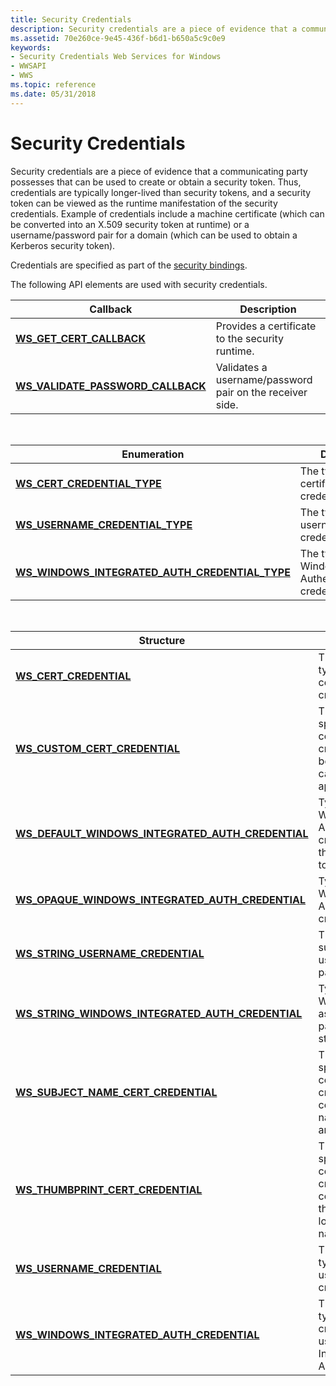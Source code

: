 ```yaml
---
title: Security Credentials
description: Security credentials are a piece of evidence that a communicating party possesses that can be used to create or obtain a security token.
ms.assetid: 70e260ce-9e45-436f-b6d1-b650a5c9c0e9
keywords:
- Security Credentials Web Services for Windows
- WWSAPI
- WWS
ms.topic: reference
ms.date: 05/31/2018
---
```


# Security Credentials

Security credentials are a piece of evidence that a communicating party possesses that can be used to create or obtain a security token. Thus, credentials are typically longer-lived than security tokens, and a security token can be viewed as the runtime manifestation of the security credentials. Example of credentials include a machine certificate (which can be converted into an X.509 security token at runtime) or a username/password pair for a domain (which can be used to obtain a Kerberos security token).


Credentials are specified as part of the [security bindings](security-bindings.md).

The following API elements are used with security credentials.

| Callback                                                                  | Description                                              |
|---------------------------------------------------------------------------|----------------------------------------------------------|
| [**WS\_GET\_CERT\_CALLBACK**](/windows/desktop/api/WebServices/nc-webservices-ws_get_cert_callback)                   | Provides a certificate to the security runtime.          |
| [**WS\_VALIDATE\_PASSWORD\_CALLBACK**](/windows/desktop/api/WebServices/nc-webservices-ws_validate_password_callback) | Validates a username/password pair on the receiver side. |



 



| Enumeration                                                                                           | Description                                                   |
|-------------------------------------------------------------------------------------------------------|---------------------------------------------------------------|
| [**WS\_CERT\_CREDENTIAL\_TYPE**](/windows/desktop/api/WebServices/ne-webservices-ws_cert_credential_type)                                         | The type of the certificate credential.                       |
| [**WS\_USERNAME\_CREDENTIAL\_TYPE**](/windows/desktop/api/WebServices/ne-webservices-ws_username_credential_type)                                 | The type of the username/password credential.                 |
| [**WS\_WINDOWS\_INTEGRATED\_AUTH\_CREDENTIAL\_TYPE**](/windows/desktop/api/WebServices/ne-webservices-ws_windows_integrated_auth_credential_type) | The type of the Windows Integrated Authentication credential. |



 



| Structure                                                                                                   | Description                                                                                                           |
|-------------------------------------------------------------------------------------------------------------|-----------------------------------------------------------------------------------------------------------------------|
| [**WS\_CERT\_CREDENTIAL**](/windows/desktop/api/WebServices/ns-webservices-ws_cert_credential)                                                          | The abstract base type for all certificate credential types.                                                          |
| [**WS\_CUSTOM\_CERT\_CREDENTIAL**](/windows/desktop/api/WebServices/ns-webservices-ws_custom_cert_credential)                                           | The type for specifying a certificate credential that is to be supplied by a callback to the application.             |
| [**WS\_DEFAULT\_WINDOWS\_INTEGRATED\_AUTH\_CREDENTIAL**](/windows/desktop/api/WebServices/ns-webservices-ws_default_windows_integrated_auth_credential) | Type for supplying a Windows Integrated Authentication credential based on the current thread token.                  |
| [**WS\_OPAQUE\_WINDOWS\_INTEGRATED\_AUTH\_CREDENTIAL**](/windows/desktop/api/WebServices/ns-webservices-ws_opaque_windows_integrated_auth_credential)   | Type for supplying a Windows Integrated Authentication credential.                                                    |
| [**WS\_STRING\_USERNAME\_CREDENTIAL**](/windows/desktop/api/WebServices/ns-webservices-ws_string_username_credential)                                   | The type for supplying a username/password pair as strings.                                                           |
| [**WS\_STRING\_WINDOWS\_INTEGRATED\_AUTH\_CREDENTIAL**](/windows/desktop/api/WebServices/ns-webservices-ws_string_windows_integrated_auth_credential)   | Type for supplying a Windows credential as username, password, domain strings.                                        |
| [**WS\_SUBJECT\_NAME\_CERT\_CREDENTIAL**](/windows/desktop/api/WebServices/ns-webservices-ws_subject_name_cert_credential)                              | The type for specifying a certificate credential using the certificate's subject name, store location and store name. |
| [**WS\_THUMBPRINT\_CERT\_CREDENTIAL**](/windows/desktop/api/WebServices/ns-webservices-ws_thumbprint_cert_credential)                                   | The type for specifying a certificate credential using the certificate's thumbprint, store location and store name.   |
| [**WS\_USERNAME\_CREDENTIAL**](/windows/desktop/api/WebServices/ns-webservices-ws_username_credential)                                                  | The abstract base type for all username/password credentials.                                                         |
| [**WS\_WINDOWS\_INTEGRATED\_AUTH\_CREDENTIAL**](/windows/desktop/api/WebServices/ns-webservices-ws_windows_integrated_auth_credential)                  | The abstract base type for all credential types used with Windows Integrated Authentication.                          |



 

 

 





